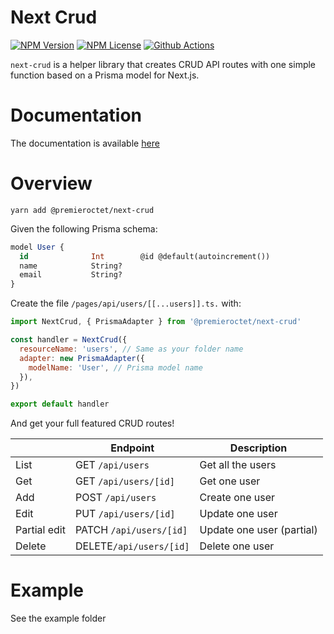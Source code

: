# Next Crud

[![NPM Version](https://img.shields.io/npm/v/@premieroctet/next-crud/latest)](https://www.npmjs.com/package/@premieroctet/next-crud)
[![NPM License](https://img.shields.io/npm/l/all-contributors.svg?style=flat)](https://github.com/premieroctet/next-crud/blob/master/LICENSE)
[![Github Actions](https://github.com/premieroctet/next-crud/workflows/next-crud/badge.svg)](https://github.com/premieroctet/next-crud/actions?query=workflow%3Anext-crud)

`next-crud` is a helper library that creates CRUD API routes with one simple function based on a Prisma model for Next.js.

# Documentation

The documentation is available [here](https://next-crud.js.org/)

# Overview

`yarn add @premieroctet/next-crud`

Given the following Prisma schema:

```sql
model User {
  id              Int        @id @default(autoincrement())
  name            String?
  email           String?
}
```

Create the file `/pages/api/users/[[...users]].ts.` with:

```javascript
import NextCrud, { PrismaAdapter } from '@premieroctet/next-crud'

const handler = NextCrud({
  resourceName: 'users', // Same as your folder name
  adapter: new PrismaAdapter({
    modelName: 'User', // Prisma model name
  }),
})

export default handler
```

And get your full featured CRUD routes!

|              | Endpoint                | Description               |
| ------------ | ----------------------- | ------------------------- |
| List         | GET `/api/users`        | Get all the users         |
| Get          | GET `/api/users/[id]`   | Get one user              |
| Add          | POST `/api/users`       | Create one user           |
| Edit         | PUT `/api/users/[id]`   | Update one user           |
| Partial edit | PATCH `/api/users/[id]` | Update one user (partial) |
| Delete       | DELETE`/api/users/[id]` | Delete one user           |

# Example

See the example folder
